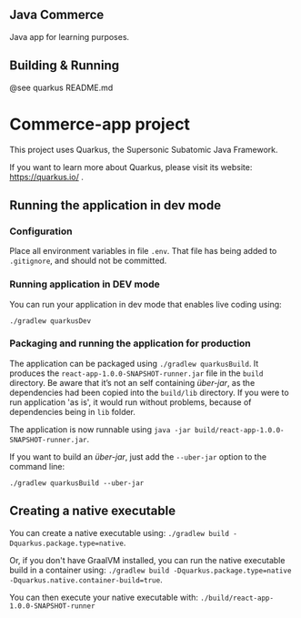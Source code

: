 ## Java Commerce
Java app for learning purposes.

## Building & Running
@see quarkus README.md

# Commerce-app project

This project uses Quarkus, the Supersonic Subatomic Java Framework.

If you want to learn more about Quarkus, please visit its website: https://quarkus.io/ .

## Running the application in dev mode

### Configuration

Place all environment variables in file `.env`. That file has being added to `.gitignore`, and should not be committed.

### Running application in DEV mode

You can run your application in dev mode that enables live coding using:

```
./gradlew quarkusDev
```

### Packaging and running the application for production

The application can be packaged using `./gradlew quarkusBuild`. It produces the `react-app-1.0.0-SNAPSHOT-runner.jar`
file in the `build` directory. Be aware that it’s not an self containing _über-jar_, as the dependencies had been copied
into the `build/lib` directory. If you were to run application 'as is', it would run without problems, because of
dependencies being in `lib` folder.

The application is now runnable using `java -jar build/react-app-1.0.0-SNAPSHOT-runner.jar`.

If you want to build an _über-jar_, just add the `--uber-jar` option to the command line:

```
./gradlew quarkusBuild --uber-jar
```

## Creating a native executable

You can create a native executable using: `./gradlew build -Dquarkus.package.type=native`.

Or, if you don't have GraalVM installed, you can run the native executable build in a container
using: `./gradlew build -Dquarkus.package.type=native -Dquarkus.native.container-build=true`.

You can then execute your native executable with: `./build/react-app-1.0.0-SNAPSHOT-runner`
